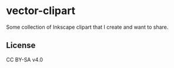 # vector-clipart
Some collection of Inkscape clipart that I create and want to share.

## License
CC BY-SA v4.0

